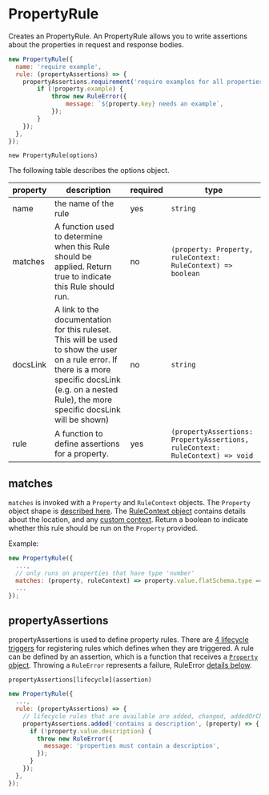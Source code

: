 # PropertyRule

Creates an PropertyRule. An PropertyRule allows you to write assertions about the properties in request and response bodies. 

```javascript
new PropertyRule({
  name: 'require example',
  rule: (propertyAssertions) => {
    propertyAssertions.requirement('require examples for all properties ', (property) => {
        if (!property.example) {
            throw new RuleError({
                message: `${property.key} needs an example`,
            });
        }
    });
  },
});
```

`new PropertyRule(options)`

The following table describes the options object.

| property | description                                                                                                                                                                                               | required | type                                                                   |
| -------- | --------------------------------------------------------------------------------------------------------------------------------------------------------------------------------------------------------- | -------- | ---------------------------------------------------------------------- |
| name     | the name of the rule                                                                                                                                                                                      | yes      | `string`                                                               |
| matches  | A function used to determine when this Rule should be applied. Return true to indicate this Rule should run.                                                                                              | no       | `(property: Property, ruleContext: RuleContext) => boolean`              |
| docsLink | A link to the documentation for this ruleset. This will be used to show the user on a rule error. If there is a more specific docsLink (e.g. on a nested Rule), the more specific docsLink will be shown) | no       | `string`                                                               |
| rule     | A function to define assertions for a property.                                                                                                                                                      | yes      | `(propertyAssertions: PropertyAssertions, ruleContext: RuleContext) => void` |

## matches

`matches` is invoked with a `Property` and `RuleContext` objects. The `Property` object shape is [described here](./DataShapes.md#property). The [RuleContext object](./DataShapes.md#rulecontext) contains details about the location, and any [custom context](./Reference.md#custom-context). Return a boolean to indicate whether this rule should be run on the `Property` provided.

Example:

```javascript
new PropertyRule({
  ...,
  // only runs on properties that have type 'number'
  matches: (property, ruleContext) => property.value.flatSchema.type === 'number',
  ...
});
```

## propertyAssertions

propertyAssertions is used to define property rules. There are [4 lifecycle triggers](./Reference.md#assertions) for registering rules which defines when they are triggered. A rule can be defined by an assertion, which is a function that receives a [`Property` object](./DataShapes.md#property). Throwing a `RuleError` represents a failure, RuleError [details below](./Reference.md#rule-error).

`propertyAssertions[lifecycle](assertion)`

```javascript
new PropertyRule({
  ...,
  rule: (propertyAssertions) => {
    // lifecycle rules that are available are added, changed, addedOrChanged, requirement and removed
    propertyAssertions.added('contains a description', (property) => {
      if (!property.value.description) {
        throw new RuleError({
          message: 'properties must contain a description',
        });
      }
    });
  },
});
```
